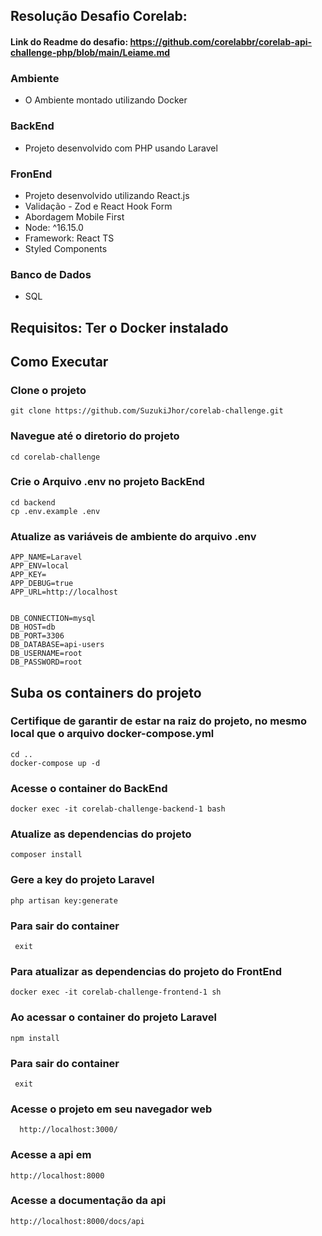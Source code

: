 ## Resolução Desafio Corelab:

####  Link do Readme do desafio: https://github.com/corelabbr/corelab-api-challenge-php/blob/main/Leiame.md

### Ambiente 
 - O Ambiente montado utilizando Docker

### BackEnd
 - Projeto desenvolvido com PHP usando Laravel

### FronEnd
 - Projeto desenvolvido utilizando React.js
 - Validação - Zod e React Hook Form
 - Abordagem Mobile First
 - Node: ^16.15.0
 - Framework: React TS
 - Styled Components

### Banco de Dados
 - SQL

   
## Requisitos: Ter o Docker instalado

## Como Executar  

### Clone o projeto
    git clone https://github.com/SuzukiJhor/corelab-challenge.git

### Navegue até o diretorio do projeto
    cd corelab-challenge

### Crie o Arquivo .env no projeto BackEnd
    cd backend
    cp .env.example .env

### Atualize as variáveis de ambiente do arquivo .env

```
APP_NAME=Laravel
APP_ENV=local
APP_KEY=
APP_DEBUG=true
APP_URL=http://localhost


DB_CONNECTION=mysql
DB_HOST=db
DB_PORT=3306
DB_DATABASE=api-users
DB_USERNAME=root
DB_PASSWORD=root
```

## Suba os containers do projeto

### Certifique de garantir de estar na raiz do projeto, no mesmo local que o arquivo docker-compose.yml
    cd ..
    docker-compose up -d


  
### Acesse o container do BackEnd 
    docker exec -it corelab-challenge-backend-1 bash
  
### Atualize as dependencias do projeto
    composer install

### Gere a key do projeto Laravel
    php artisan key:generate


### Para sair do container 
     exit

### Para atualizar as dependencias do projeto do FrontEnd
    docker exec -it corelab-challenge-frontend-1 sh

### Ao acessar o container do projeto Laravel
    npm install

### Para sair do container 
     exit


     
### Acesse o projeto em seu navegador web
      http://localhost:3000/
 


### Acesse a api em
    http://localhost:8000


### Acesse a documentação da api 
    http://localhost:8000/docs/api
    

